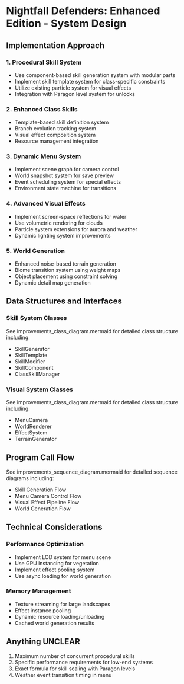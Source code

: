 # Nightfall Defenders: Enhanced Edition - System Design

## Implementation Approach

### 1. Procedural Skill System
- Use component-based skill generation system with modular parts
- Implement skill template system for class-specific constraints
- Utilize existing particle system for visual effects
- Integration with Paragon level system for unlocks

### 2. Enhanced Class Skills
- Template-based skill definition system
- Branch evolution tracking system
- Visual effect composition system
- Resource management integration

### 3. Dynamic Menu System
- Implement scene graph for camera control
- World snapshot system for save preview
- Event scheduling system for special effects
- Environment state machine for transitions

### 4. Advanced Visual Effects
- Implement screen-space reflections for water
- Use volumetric rendering for clouds
- Particle system extensions for aurora and weather
- Dynamic lighting system improvements

### 5. World Generation
- Enhanced noise-based terrain generation
- Biome transition system using weight maps
- Object placement using constraint solving
- Dynamic detail map generation

## Data Structures and Interfaces

### Skill System Classes
See improvements_class_diagram.mermaid for detailed class structure including:
- SkillGenerator
- SkillTemplate
- SkillModifier
- SkillComponent
- ClassSkillManager

### Visual System Classes
See improvements_class_diagram.mermaid for detailed class structure including:
- MenuCamera
- WorldRenderer
- EffectSystem
- TerrainGenerator

## Program Call Flow
See improvements_sequence_diagram.mermaid for detailed sequence diagrams including:
- Skill Generation Flow
- Menu Camera Control Flow
- Visual Effect Pipeline Flow
- World Generation Flow

## Technical Considerations

### Performance Optimization
- Implement LOD system for menu scene
- Use GPU instancing for vegetation
- Implement effect pooling system
- Use async loading for world generation

### Memory Management
- Texture streaming for large landscapes
- Effect instance pooling
- Dynamic resource loading/unloading
- Cached world generation results

## Anything UNCLEAR
1. Maximum number of concurrent procedural skills
2. Specific performance requirements for low-end systems
3. Exact formula for skill scaling with Paragon levels
4. Weather event transition timing in menu